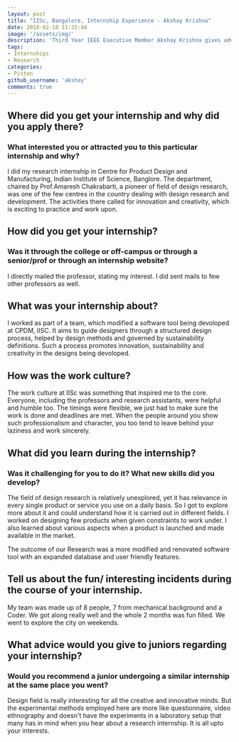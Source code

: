 ```yaml
---
layout: post
title: "IISc, Bangalore, Internship Experience - Akshay Krishna"
date: 2018-02-18 11:32:44
image: '/assets/img/'
description: 'Third Year IEEE Executive Member Akshay Krishna gives advice on how to apply and look out for research internships.'
tags:
- Internships
- Research
categories:
- Piston
github_username: 'akshay'
comments: true
---
```


## Where did you get your internship and why did you apply there? 
### What interested you or attracted you to this particular internship and why?

I did my research internship in Centre for Product Design and Manufacturing, Indian Institute of Science, Banglore. The department, chaired by Prof.Amaresh Chakrabarti, a pioneer of field of design research, was one of the few centres in the country dealing with design research and development. The activities there called for innovation and creativity, which is exciting to practice and work upon.

## How did you get your internship? 
### Was it through the college or off-campus or through a senior/prof or through an internship website?

I directly mailed the professor, stating my interest. I did sent mails to few other professors as well.

## What was your internship about?

I worked as part of a team, which modified a software tool being devoloped at CPDM, IISC. It aims to guide designers through a structured design process, helped by design methods and governed by sustainability definitions. Such a process promotes innovation, sustainability and creativity in the designs being devoloped.

## How was the work culture?

The work culture at IISc was something that inspired me to the core. Everyone, including the professors and research assistants, were helpful and humble too. The timings were flexible, we just had to make sure the work is done and deadlines are met. When the people around you show such professionalism and character, you too tend to leave behind your laziness and work sincerely.

## What did you learn during the internship? 
### Was it challenging for you to do it? What new skills did you develop?

The field of design research is relatively unexplored, yet it has relevance in every single product or service you use on a daily basis. So I got to explore more about it and could understand how it is carried out in different fields. I worked on designing few products when given constraints to work under. I also learned about various aspects when a product is launched and made available in the market. 

The outcome of our Research was a more modified and renovated software tool with an expanded database and user friendly features.

## Tell us about the fun/ interesting incidents during the course of your internship.

My team was made up of 8 people, 7 from mechanical background and a Coder. We got along really well and the whole 2 months was fun filled. We went to explore the city on weekends.

## What advice would you give to juniors regarding your internship?
### Would you recommend a junior undergoing a similar internship at the same place you went?

Design field is really interesting for all the creative and innovative minds. But the experimental methods employed here are more like questionnaire, video ethnography and doesn't have the experiments in a laboratory setup that many has in mind when you hear about a research internship. It is all upto your interests.